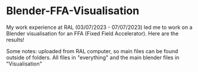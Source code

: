 # Blender-FFA-Visualisation
My work experience at RAL (03/07/2023 - 07/07/2023) led me to work on a Blender visualisation for an FFA (Fixed Field Accelerator). Here are the results!


Some notes: uploaded from RAL computer, so main files can be found outside of folders. All files in "everything" and the main blender files in "Visualisation"
